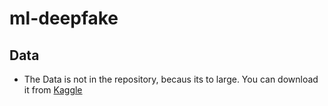 # ml-deepfake

## Data

- The Data is not in the repository, becaus its to large. You can download it from [Kaggle](https://www.kaggle.com/datasets/manjilkarki/deepfake-and-real-images/data)


